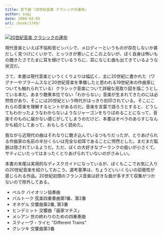 ```yaml
---
title: 宮下誠『20世紀音楽 クラシックの運命』
author: sugi
date: 2008-03-03
url: /book/1749/
---
```

<a href="http://www.amazon.co.jp/exec/obidos/ASIN/4334033725/chezsugi-22/ref=nosim/" name="amazletlink" target="_blank"><img src="http://i2.wp.com/ec2.images-amazon.com/images/I/31RPXNDQBWL.SL160.jpg?w=660" alt="20世紀音楽 クラシックの運命" class="alignleft" data-recalc-dims="1" /></a>

現代音楽といえば不協和音ビシバシで、メロディーというものが存在しないか甚だしく見つけにくいかで、とっつきが悪いことこの上ないが、ぼく自身は怖いもの聴きたさでたまに耳を傾けているうちに、耳になじむ曲も出てきているような状況だ。

さて、本書は現代音楽というくくりよりは幅広く、主に20世紀に書かれた（ワグナーやブラームスなど20世紀音楽を準備したと思われる19世紀末の作曲家についても触れられている）クラシック音楽について詳細な見取り図を描こうとしている本だ。あまり聴衆本位でない「わからない」音楽が生まれてきたのには必然性があり、そこには20世紀という時代がはっきり刻印されている。そこにこれらの音楽を理解するヒントがあるのだ。音楽を言葉で語ろうとすると、どうしてもわかったようなわからないようなジャーゴンをちりばめることになって、音楽そのものに届かない感じがしてしまうのだけど、本書はオペラのあらすじなんかも紹介してあって、おもしろく読めた。

我ながら近現代の曲はそれなりに聴き込んでいるつもりだったが、とりあげられる作曲家の名前の半分くらいは完全な初耳であることに愕然とした。まだまだ鉱脈は隠されているようだ。ただ、ぼくの大好きなプーランクの扱いが小さくて、サティにいたってはまったくとりあげられていないのがさみしい。

本書の末尾は実用的なディスクガイドになっているが、ぼくもここでお気に入りの20世紀音楽を紹介しておこう。選考基準は、ちょうどいいくらいの前衛性が感じられる作品。20世紀初頭のフランス音楽は好きな曲が多すぎて収集がつかないので除外してある。

  * ベルク バイオリン協奏曲
  * バルトーク 弦楽四重奏曲第1番、第2番
  * オネゲル 交響曲第2番, 第3番
  * ヒンデミット 交響曲「画家マチス」
  * メシアン 世の終わりのための四重奏曲
  * スティーヴ・ライヒ "Different Trains"
  * グレツキ 交響曲第3番

